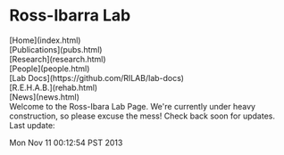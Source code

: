 # Ross-Ibarra Lab

<div id="sidebar">
[Home](index.html)<br>
[Publications](pubs.html)<br> 
[Research](research.html)<br>
[People](people.html)<br>
[Lab Docs](https://github.com/RILAB/lab-docs)<br>
[R.E.H.A.B.](rehab.html)<br>
[News](news.html)<br>
</div>

<div id="body"> Welcome to the Ross-Ibara Lab Page. We're currently under heavy construction, so please excuse the mess! Check back soon for updates. Last update:
</div>

Mon Nov 11 00:12:54 PST 2013
